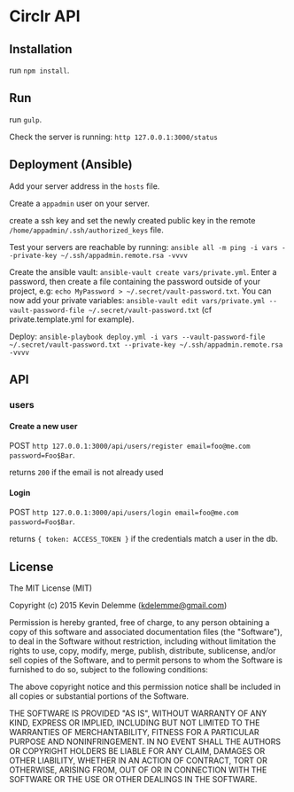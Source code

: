# Circlr API



## Installation

run `npm install`.

## Run

run `gulp`. 

Check the server is running: `http 127.0.0.1:3000/status`

## Deployment (Ansible)

Add your server address in the `hosts` file.

Create a `appadmin` user on your server.

create a ssh key and set the newly created public key in the remote `/home/appadmin/.ssh/authorized_keys` file.

Test your servers are reachable by running: `ansible all -m ping -i vars --private-key ~/.ssh/appadmin.remote.rsa -vvvv`

Create the ansible vault: `ansible-vault create vars/private.yml`. 
Enter a password, then create a file containing the password outside of your project, e.g: `echo MyPassword > ~/.secret/vault-password.txt`.
You can now add your private variables: `ansible-vault edit vars/private.yml --vault-password-file ~/.secret/vault-password.txt` (cf private.template.yml for example).

Deploy: `ansible-playbook deploy.yml -i vars --vault-password-file ~/.secret/vault-password.txt --private-key ~/.ssh/appadmin.remote.rsa -vvvv`


## API

### users

#### Create a new user

POST `http 127.0.0.1:3000/api/users/register email=foo@me.com password=Foo$Bar`. 

returns `200` if the email is not already used

#### Login

POST `http 127.0.0.1:3000/api/users/login email=foo@me.com password=Foo$Bar`.

returns `{ token: ACCESS_TOKEN }` if the credentials match a user in the db.

## License

The MIT License (MIT)

Copyright (c) 2015 Kevin Delemme (kdelemme@gmail.com)

Permission is hereby granted, free of charge, to any person obtaining a copy of this software and associated documentation files (the "Software"), to deal in the Software without restriction, including without limitation the rights to use, copy, modify, merge, publish, distribute, sublicense, and/or sell copies of the Software, and to permit persons to whom the Software is furnished to do so, subject to the following conditions:

The above copyright notice and this permission notice shall be included in all copies or substantial portions of the Software.

THE SOFTWARE IS PROVIDED "AS IS", WITHOUT WARRANTY OF ANY KIND, EXPRESS OR IMPLIED, INCLUDING BUT NOT LIMITED TO THE WARRANTIES OF MERCHANTABILITY, FITNESS FOR A PARTICULAR PURPOSE AND NONINFRINGEMENT. IN NO EVENT SHALL THE AUTHORS OR COPYRIGHT HOLDERS BE LIABLE FOR ANY CLAIM, DAMAGES OR OTHER LIABILITY, WHETHER IN AN ACTION OF CONTRACT, TORT OR OTHERWISE, ARISING FROM, OUT OF OR IN CONNECTION WITH THE SOFTWARE OR THE USE OR OTHER DEALINGS IN THE SOFTWARE.